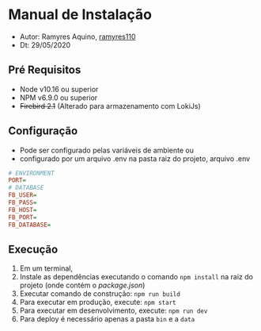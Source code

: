 # Manual de Instalação
- Autor: Ramyres Aquino, [ramyres110](https://github.com/ramyres110)
- Dt: 29/05/2020

## Pré Requisitos
- Node v10.16 ou superior
- NPM  v6.9.0 ou superior
- ~~Firebird 2.1~~ (Alterado para armazenamento com LokiJs)

## Configuração
- Pode ser configurado pelas variáveis de ambiente ou
- configurado por um arquivo .env na pasta raiz do projeto, arquivo .env
```ini
# ENVIRONMENT
PORT=
# DATABASE
FB_USER=
FB_PASS=
FB_HOST=
FB_PORT=
FB_DATABASE=
```

## Execução
1. Em um terminal,
1. Instale as dependências executando o comando `npm install` na raiz do projeto (onde contém o _package.json_)
1. Executar comando de construção: `npm run build`
1. Para executar em produção, execute: `npm start`
1. Para executar em desenvolvimento, execute: `npm run dev`
1. Para deploy é necessário apenas a pasta `bin` e a `data`

